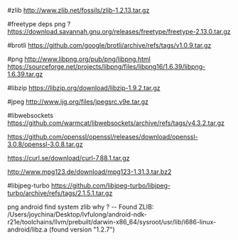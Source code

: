 #zlib
http://www.zlib.net/fossils/zlib-1.2.13.tar.gz

#freetype
deps png ?
https://download.savannah.gnu.org/releases/freetype/freetype-2.13.0.tar.gz

#brotli
https://github.com/google/brotli/archive/refs/tags/v1.0.9.tar.gz

#png
http://www.libpng.org/pub/png/libpng.html
https://sourceforge.net/projects/libpng/files/libpng16/1.6.39/libpng-1.6.39.tar.gz

#libzip
https://libzip.org/download/libzip-1.9.2.tar.gz

#jpeg
http://www.ijg.org/files/jpegsrc.v9e.tar.gz

#libwebsockets
https://github.com/warmcat/libwebsockets/archive/refs/tags/v4.3.2.tar.gz

https://github.com/openssl/openssl/releases/download/openssl-3.0.8/openssl-3.0.8.tar.gz

https://curl.se/download/curl-7.88.1.tar.gz


http://www.mpg123.de/download/mpg123-1.31.3.tar.bz2

#libjpeg-turbo
https://github.com/libjpeg-turbo/libjpeg-turbo/archive/refs/tags/2.1.5.1.tar.gz

png android find system zlib why ?
-- Found ZLIB: /Users/joychina/Desktop/lvfulong/android-ndk-r21e/toolchains/llvm/prebuilt/darwin-x86_64/sysroot/usr/lib/i686-linux-android/libz.a (found version "1.2.7")
